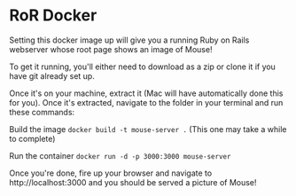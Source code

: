 # RoR Docker

Setting this docker image up will give you a running Ruby on Rails webserver whose root page shows an image of Mouse!

To get it running, you'll either need to download as a zip or clone it if you have git already set up.

Once it's on your machine, extract it (Mac will have automatically done this for you). Once it's extracted, navigate to the folder in your terminal and run these commands:

Build the image
`docker build -t mouse-server .`
(This one may take a while to complete)

Run the container
`docker run -d -p 3000:3000 mouse-server`

Once you're done, fire up your browser and navigate to http://localhost:3000 and you should be served a picture of Mouse!
